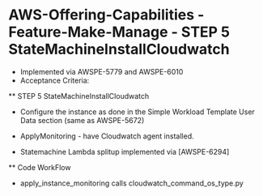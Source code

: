 # AWS-Offering-Capabilities - Feature-Make-Manage - STEP 5 StateMachineInstallCloudwatch

* Implemented via AWSPE-5779 and AWSPE-6010
* Acceptance Criteria:

** STEP 5 StateMachineInstallCloudwatch

* Configure the instance as done in the Simple Workload Template User Data section (same as AWSPE-5672)
* ApplyMonitoring - have Cloudwatch agent installed.

* Statemachine Lambda splitup implemented via [AWSPE-6294]

** Code WorkFlow 

* apply_instance_monitoring calls cloudwatch_command_os_type.py
